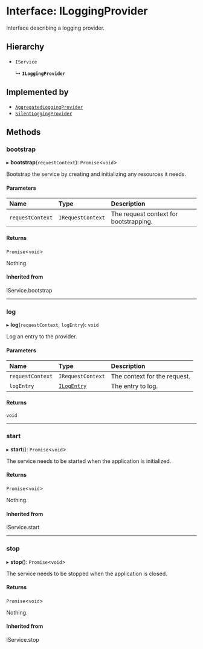 # Interface: ILoggingProvider

Interface describing a logging provider.

## Hierarchy

- `IService`

  ↳ **`ILoggingProvider`**

## Implemented by

- [`AggregatedLoggingProvider`](../classes/AggregatedLoggingProvider.md)
- [`SilentLoggingProvider`](../classes/SilentLoggingProvider.md)

## Methods

### bootstrap

▸ **bootstrap**(`requestContext`): `Promise`\<`void`\>

Bootstrap the service by creating and initializing any resources it needs.

#### Parameters

| Name | Type | Description |
| :------ | :------ | :------ |
| `requestContext` | `IRequestContext` | The request context for bootstrapping. |

#### Returns

`Promise`\<`void`\>

Nothing.

#### Inherited from

IService.bootstrap

___

### log

▸ **log**(`requestContext`, `logEntry`): `void`

Log an entry to the provider.

#### Parameters

| Name | Type | Description |
| :------ | :------ | :------ |
| `requestContext` | `IRequestContext` | The context for the request. |
| `logEntry` | [`ILogEntry`](ILogEntry.md) | The entry to log. |

#### Returns

`void`

___

### start

▸ **start**(): `Promise`\<`void`\>

The service needs to be started when the application is initialized.

#### Returns

`Promise`\<`void`\>

Nothing.

#### Inherited from

IService.start

___

### stop

▸ **stop**(): `Promise`\<`void`\>

The service needs to be stopped when the application is closed.

#### Returns

`Promise`\<`void`\>

Nothing.

#### Inherited from

IService.stop
